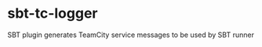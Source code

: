sbt-tc-logger
=============

SBT plugin generates TeamCity service messages to be used by SBT runner
